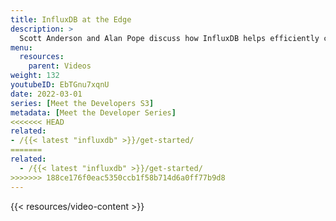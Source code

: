 ```yaml
---
title: InfluxDB at the Edge
description: >
  Scott Anderson and Alan Pope discuss how InfluxDB helps efficiently collect, store and analyze vast amounts of data commonly associated with IoT and edge devices.
menu:
  resources:
    parent: Videos
weight: 132
youtubeID: EbTGnu7xqnU
date: 2022-03-01
series: [Meet the Developers S3]
metadata: [Meet the Developer Series]
<<<<<<< HEAD
related: 
- /{{< latest "influxdb" >}}/get-started/
=======
related:
  - /{{< latest "influxdb" >}}/get-started/
>>>>>>> 188ce176f0eac5350ccb1f58b714d6a0ff77b9d8
---
```


{{< resources/video-content >}}